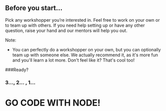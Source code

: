 ## Before you start&hellip;

Pick any workshopper you&rsquo;re interested in. Feel free to work on your own or to team up with others. If you need help setting up or have any other question, raise your hand and our mentors will help you out.<!-- .element: class="fragment"  -->

Note:
- You can perfectly do a workshopper on your own, but you can optionally team up with someone else. We actually recommend it, as it's more fun and you'll learn a lot more. Don't feel like it? That's cool too!


###Ready?<!-- .element: class="fragment"  -->

<h3 class="fragment">3&hellip;<span class="fragment">, 2&hellip;</span><span class="fragment"> , 1&hellip;</span></h3>


# GO CODE WITH NODE!<!-- .element: class="fragment"  -->
